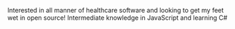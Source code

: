 Interested in all manner of healthcare software and looking to get my feet wet in open source!
Intermediate knowledge in JavaScript and learning C#

<!---
integreationsolutions/integreationsolutions is a ✨ special ✨ repository because its `README.md` (this file) appears on your GitHub profile.
You can click the Preview link to take a look at your changes.
--->
